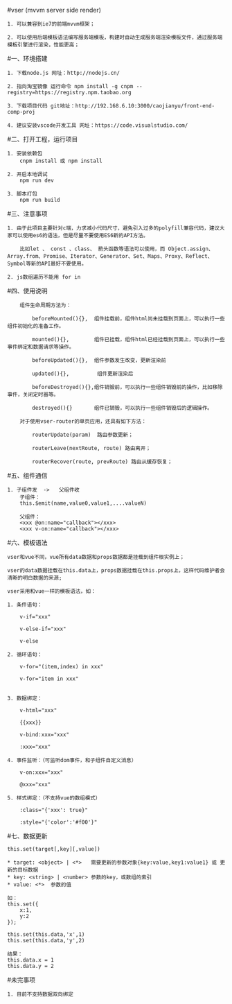 #vser (mvvm server side render)

    1. 可以兼容到ie7的前端mvvm框架；

    2. 可以使用后端模板语法编写服务端模板，构建时自动生成服务端渲染模板文件，通过服务端模板引擎进行渲染，性能更高；

#一、环境搭建

    1. 下载node.js 网址：http://nodejs.cn/ 
    
    2. 指向淘宝镜像 运行命令 npm install -g cnpm --registry=https://registry.npm.taobao.org

    3. 下载项目代码 git地址：http://192.168.6.10:3000/caojianyu/front-end-comp-proj

    4. 建议安装vscode开发工具 网址：https://code.visualstudio.com/


#二、打开工程，运行项目

    1. 安装依赖包 
        cnpm install 或 npm install

    2. 开启本地调试 
        npm run dev

    3. 脚本打包
        npm run build


#三、注意事项

    1. 由于此项目主要针对c端，力求减小代码尺寸，避免引入过多的polyfill兼容代码，建议大家可以使用es6的语法，但是尽量不要使用ES6新的API方法。

        比如let 、 const 、class、 箭头函数等语法可以使用，而 Object.assign、Array.from、Promise、Iterator、Generator、Set、Maps、Proxy、Reflect、Symbol等新的API最好不要使用。

    2. js数组遍历不能用 for in

#四、使用说明

        组件生命周期方法为：

            beforeMounted(){},  组件挂载前，组件html尚未挂载到页面上，可以执行一些组件初始化的准备工作。

            mounted(){},        组件已挂载，组件html已经挂载到页面上，可以执行一些事件绑定和数据请求等操作。

            beforeUpdated(){},  组件参数发生改变，更新渲染前

            updated(){},         组件更新渲染后

            beforeDestroyed(){},组件销毁前，可以执行一些组件销毁前的操作，比如移除事件，关闭定时器等。

            destroyed(){}       组件已销毁，可以执行一些组件销毁后的逻辑操作。

        对于使用vser-router的单页应用，还具有如下方法：

            routerUpdate(param)  路由参数更新；

            routerLeave(nextRoute, route) 路由离开；
            
            routerRecover(route, prevRoute) 路由从缓存恢复；


#五、组件通信

    1. 子组件发  ->   父组件收
        子组件：
        this.$emit(name,value0,value1,....valueN)
        
        父组件：
        <xxx @on:name="callback"></xxx>
        <xxx v-on:name="callback"></xxx>

#六、模板语法

    vser和vue不同，vue所有data数据和props数据都是挂载到组件根实例上；

    vser的data数据挂载在this.data上，props数据挂载在this.props上，这样代码维护者会清晰的明白数据的来源;

    vser采用和vue一样的模板语法，如：

    1. 条件语句：

        v-if="xxx"

        v-else-if="xxx"

        v-else

    2. 循环语句：

        v-for="(item,index) in xxx"
        
        v-for="item in xxx"


    3. 数据绑定：

        v-html="xxx"

        {{xxx}}

        v-bind:xxx="xxx"

        :xxx="xxx"

    4. 事件监听：（可监听dom事件，和子组件自定义消息）

        v-on:xxx="xxx"

        @xxx="xxx"

    5. 样式绑定：（不支持vue的数组模式）
        
        :class="{'xxx': true}"

        :style="{'color':'#f00'}"


#七、数据更新

    this.set(target[,key][,value])

    * target: <object> | <*>   需要更新的参数对象{key:value,key1:value1} 或 更新的目标数据
    * key: <string> | <number> 参数的key，或数组的索引
    * value: <*>  参数的值

    如：
    this.set({
        x:1,
        y:2
    });

    this.set(this.data,'x',1)
    this.set(this.data,'y',2)

    结果：
    this.data.x = 1
    this.data.y = 2



#未完事项
   

    1. 目前不支持数据双向绑定